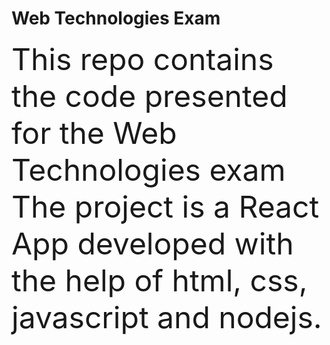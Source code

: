 
# Web Technologies Exam 
<font size=8>
    This repo contains the code presented for the Web Technologies exam <br>
    The project is a React App developed with the help of html, css, javascript and nodejs. <br>
</font>
